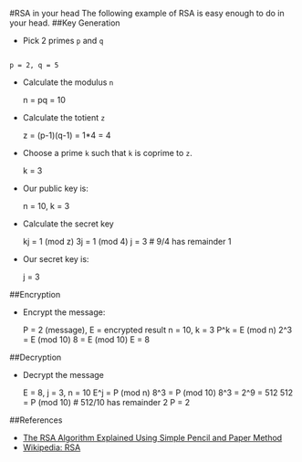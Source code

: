 #RSA in your head
The following example of RSA is easy enough to do in your head.
##Key Generation
* Pick 2 primes `p` and `q`
<code>
p = 2, q = 5
</code>

* Calculate the modulus `n`

    n = pq = 10
* Calculate the totient `z`

    z = (p-1)(q-1) = 1*4 = 4
* Choose a prime `k` such that `k` is coprime to `z`.

    k = 3
* Our public key is:

    n = 10, k = 3
* Calculate the secret key

    kj = 1 (mod z)
    3j = 1 (mod 4)
    j = 3 # 9/4 has remainder 1
* Our secret key is:

    j = 3

##Encryption
* Encrypt the message:

    P = 2 (message), E = encrypted result
    n = 10, k = 3
    P^k = E (mod n)
    2^3 = E (mod 10)
    8 = E (mod 10)
    E = 8

##Decryption
* Decrypt the message

    E = 8, j = 3, n = 10
    E^j = P (mod n)
    8^3 = P (mod 10)
    8^3 = 2^9 = 512
    512 = P (mod 10) # 512/10 has remainder 2
    P = 2
 
##References
* [The RSA Algorithm Explained Using Simple Pencil and Paper Method](http://sergematovic.tripod.com/rsa1.html)
* [Wikipedia: RSA](http://en.wikipedia.org/wiki/RSA)
